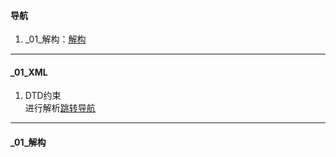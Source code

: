 #### 导航  
1. _01_解构：[解构](#user-content-_01_解构)  
----
#### _01_XML  
1. DTD约束  
进行解析[跳转导航](#user-content-导航)  
----  
#### _01_解构  
